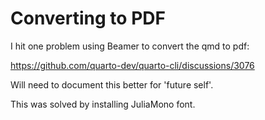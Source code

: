 # Converting to PDF

I hit one problem using Beamer to convert the qmd to pdf:

<https://github.com/quarto-dev/quarto-cli/discussions/3076>

Will need to document this better for 'future self'.

This was solved by installing JuliaMono font.



